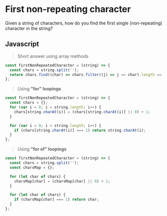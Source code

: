 # First non-repeating character

Given a string of characters, how do you find the first single (non-repeating) character in the string?

## Javascript

> Short answer using array methods

```javascript
const firstNonRepeatedCharacter = (string) => {
  const chars = string.split('');
  return chars.find((char) => chars.filter((j) => j == char).length == 1);
};
```

> Using **"for" loopings**

```javascript
const firstNonRepeatedCharacter = (string) => {
  const chars = {};
  for (var i = 0; i < string.length; i++) {
    chars[string.charAt(i)] = (chars[string.charAt(i)] || 0) + 1;
  }

  for (var i = 0; i < string.length; i++) {
    if (chars[string.charAt(i)] === 1) return string.charAt(i);
  }
};
```

> Using **"for of" loopings**

```javascript
const firstNonRepeatedCharacter = (string) => {
  const chars = string.split('');
  const charsMap = {};

  for (let char of chars) {
    charsMap[char] = (charsMap[char] || 0) + 1;
  }

  for (let char of chars) {
    if (charsMap[char] === 1) return char;
  }
};
```
